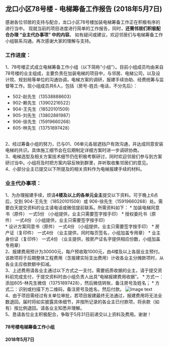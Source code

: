 ## 龙口小区78号楼 - 电梯筹备工作报告 (2018年5月7日)

感谢各位邻居的支持与配合，龙口小区78号楼加装电梯筹备工作正在积极有序的进行当中。
现就当前的项目进度进行简单的工作报告，同时，**还需邻居们积极配合办理 “业主代办事项” 中的内容**。
如有疑问或建议，欢迎邻居们与电梯筹备工作小组联系沟通。再次感谢大家的理解与支持。


### 工作进度：

1、78号楼正式成立电梯筹备工作小组（以下简称“小组”）。目前小组成员均由来自78号楼的业主组成，主要负责在加装电梯的项目中，与邻居、电梯公司，以及设计院、规划局等单位的沟通协调，电梯方案的调研，报建手续协助、经费统筹与监督等工作。现小组成员共6人，包括（房号-姓氏-电话，不分先后）：
   * 502-赵先生（13538888603）
   * 902-赖先生（13902216522）
   * 904-王先生（18520101509）
   * 905-刘先生（13802881987）
   * 906-徐先生（15919660268）
   * 605-林先生（13751897428）
<br/>
2、经过筹备小组的努力，已与01、06单元各层遮挡户有效沟通，并达成同意安装电梯的共识。具体施工细节会在后期制定详细方案时进一步调研协商。
<br/>
3、电梯选型及相关方案技术细节仍在积极考察研讨，同时欢迎邻居们参与到方案研讨当中。小组将及时把方案内容反映到群里，并听取收集邻居们的意见。
<br/>
4、小部分业主已提交以下所提及的相关资料作为电梯报建手续的材料。


### 业主代办事项：

1、为办理报建手续，烦请**4楼及以上的各单元业主**提交以下资料。可于晚上6点后，交到 904-王先生（18520101509）或 906-徐先生（15919660268）处。需要白天提交资料的业主请电话或微信提前联系。所需资料如下：
	* 加装电梯同意书（原件）	一式5份	（小组提供，业主只需要签字按手印）
	* 授权委托书（原件）		一式4份	（小组提供，业主只需要签字按手印）	
	* 设计方案同意书（原件）	一式4份	（小组提供，业主只需要签字按手印）
	* 房产证（复印件）			一式4份	（业主提供，同时每页签名，小组加盖专用章）
	* 业主身份证（复印件）		一式4份	（业主提供，按房产证名字提供相应份数，小组加盖专用章）
<br/>
2、报建费用预计为30000元，每户预收取1000元，由4楼及以上各层业主预付。该款项将于后期整体工程费用（含报建实际支出费用）计收各业主分摊款项时，从各业主应收款额中扣减。
<br/>
3、上述费用请各业主通过以下方式之一支付。需要纸质收据的业主，请于提交资料前完成支付，于提交资料时由小组负责人出具“电梯报建费用收据”。
	* 方式一：添加605-林先生微信（13751897428），然后微信转账，备注房号及姓名；
	* 方式二：识别或扫描下方二维码，备注房号及姓名，然后付款。
![Image text](https://lkx78.github.io/pekkle_1000.jpg)
<br/>
4、由于项目需经过有关单位审批，若项目报建最终无法通过，报建费用将无法全数退回。届时将如实披露具体细节，并按所记录的各业主已付款项，将余款（如有）按比例退回。请各业主知悉并理解。
<br/>
5、恳请各位业主积极配合，争取于5月31日前递交以上资料及费用。谢谢！


#### 78号楼电梯筹备工作小组
#### 2018年5月7日
